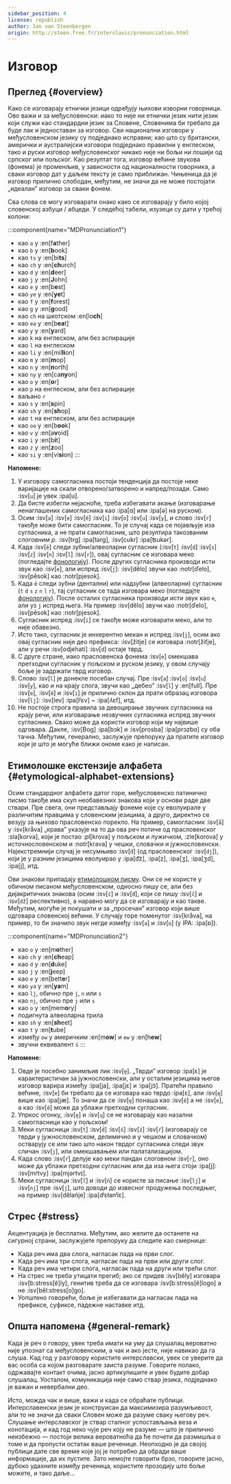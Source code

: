 ```yaml
---
sidebar_position: 4
license: republish
author: Jan van Steenbergen
origin: http://steen.free.fr/interslavic/pronunciation.html
---
```


# Изговор

## Преглед \{#overview}

Како се изговарају етнички језици одређују њихови изворни говорници. Ово важи и за међусловенски: иако то није ни етнички језик нити језик који служи као стандардни језик за Словене, Словенима би требало да буде лак и једноставан за изговор. Сви национални изговори у међусловенском језику су подједнако исправни; као што су британски, амерички и аустралијски изговори подједнако правилни у енглеском, тако и руски изговор међусловенског никако није ни бољи ни лошији од српског или пољског. Као резултат тога, изговор већине звукова (фонема) је променљив, у зависности од националности говорника, а сваки изговор дат у даљем тексту је само приближан. Чињеница да је изговор прилично слободан, међутим, не значи да не може постојати „идеалан” изговор за сваки фонем.

Сва слова се могу изговарати онако како се изговарају у било којој словенској азбуци / абцеди. У следећој табели, изузеци су дати у трећој колони:

:::component{name="MDPronunciation1"}
- као `a` у :en[f**a**ther]
- као `b` у :en[**b**ook]
- као `ts` у :en[bi**ts**]
- као `ch` у :en[**ch**urch]
- као `d` у :en[**d**eer]
- као `j` у :en[**J**ohn]
- као `e` у :en[b**e**st]
- као `ye` у :en[**ye**t]
- као `f` у :en[**f**orest]
- као `g` у :en[**g**ood]
- као `ch` на шкотском :en[lo**ch**]
- као `ea` у :en[b**ea**t]
- као `y` у :en[**y**ard]
- као `k` на енглеском, али без аспирације
- као `l` на енглеском
- као `li` у :en[mil**li**on]
- као `m` у :en[**m**op]
- као `n` у :en[**n**orth]
- као `ny` у :en[ca**ny**on]
- као `o` у :en[**o**r]
- као `p` на енглеском, али без аспирације
- ваљано `r`
- као `s` у :en[**s**pin]
- као `sh` у :en[**sh**op]
- као `t` на енглеском, али без аспирације
- као `oo` у :en[b**oo**k]
- као `v` у :en[a**v**oid]
- као `i` у :en[b**i**t]
- као `z` у :en[**z**oo]
- као `si` у :en[vi**si**on]
:::

**Напомене:**

1. У изговору самогласника постоји тенденција да постоје неке варијације на скали отворено/затворено и напред/позади. Само :isv[`u`] је увек :ipa[u].
2. Да бисте избегли нејасноће, треба избегавати акање (изговарање ненаглашених самогласника као :ipa[ɑ] или :ipa[ə] на руском).
3. Осим :isv[`a`] :isv[`e`] :isv[`ě`] :isv[`i`] :isv[`o`] :isv[`u`] :isv[`y`], и слово :isv[`r`] такође може бити самогласник. То је случај када се појављује иза сугласника, а не прати самогласник, што резултира такозваним _слоговним р_. :isv[trg] :ipa[tərg], :isv[cukr] :ipa[ʦukər].
4. Када :isv[`ě`] следи зубни/алвеоларни сугласник (:isv[`t`] :isv[`d`] :isv[`s`] :isv[`z`] :isv[`n`] :isv[`l`] :isv[`r`]), овај сугласник се изговара меко (погледајте [фонологију][1]). После других сугласника производи исти звук као :isv[`e`], али испред :isv[`j`]: :isv[dělo] звучи као :notr[ďelo], :isv[pěsok]  као :notr[pjesok].
5. Када `ě` следи зубни (дентални) или надзубни (алвеоларни) сугласник (`t` `d` `s` `z` `n` `l` `r`), тај сугласник се тада изговара меко (погледајте [фонологију][1]). После осталих сугласника производи исти звук као `e`, али уз `j` испред њега. На пример :isv[dělo] звучи као :notr[ďelo], :isv[pěsok]  као :notr[pjesok].
6. Сугласник испред :isv[`i`] се такође може изговарати меко, али то није обавезно.
7. Исто тако, сугласник је инхерентно мекан и испред :isv[`j`], осим ако овај сугласник није део префикса: :isv[žitje] се изговара :notr[žiťje], али у речи :isv[odjehati] :isv[`d`] остаје тврд.
8. С друге стране, иако прасловенска фонема :isv[`e`] омекшава претходни сугласник у пољском и руском језику, у овом случају боље је задржати тврд изговор.
9. Слово :isv[`l`] је донекле посебан случај. Пре :isv[`a`] :isv[`o`] :isv[`u`] :isv[`y`],  као и на крају слога, звучи као „дебео” :isv[`l`] у :en[full]. Пре :isv[`e`], :isv[`ě`]  и :isv[`i`] је прилично склон да прати образац изговора :isv[`lj`]: :isv[lev] :ipa[lʲɛv]  \~ :ipa[ʎɛf], итд.
10. Не постоје строга правила за девоцирање звучних сугласника на крају речи, или изговарање незвучних сугласника испред звучних сугласника. Свако може да користи изговор који му највише одговара. Дакле, :isv[Bog] :ipa[bɔk]  и :isv[prosba] :ipa[prɔzbɑ]  су оба тачна. Међутим, генерално, заслужује препоруку да пратите изговор који је што је могуће ближи ономе како је написан.

## Етимолошке екстензије алфабета \{#etymological-alphabet-extensions}

Осим стандардног алфабета датог горе, међусловенско латинично писмо такође има скуп необавезних знакова који у основи раде две ствари. Пре свега, они представљају фонеме које су еволуирале у различитим правцима у словенским језицима, а друго, директно се везују за њихово прасловенско порекло. На пример, самогласник :isv[`å`] у :isv[kråva] „крава” указује на то да ова реч потиче од прасловенског :sla[korva], који је постао :pl[krova] у пољском и лужичком, :zle[korova] у источнословенском и :notr[krava] у чешки, словачки и јужнословенски. Најекстремнији случај је несумњиво :isv[`đ`] (од прасловенског :isv[`dj`]), који је у разним језицима еволуирао у :ipa[d͡z], :ipa[z], :ipa[ʒ], :ipa[ʒd], :ipa[j],  итд.

Ови знакови припадају [етимолошком писму][2]. Они се не користе у обичном писаном међусловенском, односно пишу се, али без дијакритичких знакова (осим :isv[`ć`] и :isv[`đ`], који се пишу :isv[`č`] и :isv[`dž`] респективно), а наравно могу да се изговарају и као такве. Међутим, могуће је покушати и за „просечан” изговор који више одговара словенској већини. У случају горе поменутог :isv[kråva], на пример, то би значило звук негде између :isv[`a`] и :isv[`o`] (у IPA: :ipa[ɒ]).

:::component{name="MDPronunciation2"}
- као `o` у :en[m**o**ther]
- као `ch` у :en[**ch**eap]
- као `d` у :en[**d**uke]
- као `j` у :en[**j**eep]
- као `e` у :en[bett**e**r]
- као `ya` у :en[**ya**m]
- као `lj`, обично пре `j`, `n`  или `s`
- као `nj`, обично пре `j` или `s`
- као `o` у :en[mem**o**ry]
- подигнута алвеоларна трила
- као `sh` у :en[**sh**eet]
- као `t` у :en[**t**ube]
- између `ow` у америчким :en[m**ow**] и `ew` у :en[h**ew**]
- звучни еквивалент `ś`
:::

**Напомене:**

1. Овде је посебно занимљив лик :isv[`ę`]. „Тврди” изговор :ipa[ɛ] је карактеристичан за јужнословенски, али у осталим језицима његов изговор варира између :ipa[ja], :ipa[jɛ]  и :ipa[jɔ̃]. Пратећи правило већине, :isv[`e`] би требало да се изговара као тврдо :ipa[ɛ], али :isv[`ę`] више као :ipa[jæ]. То значи да се :isv[`ę`] понаша као :isv[`ě`] а не :isv[`e`], а као :isv[`ě`] може да ублажи претходни сугласник.
2. Упркос огонку, :isv[`ę`] и :isv[`ų`] се не изговарају као назални самогласници као у пољском!
3. Меки сугласници :isv[`t́`] :isv[`d́`] :isv[`ś`] :isv[`ź`] :isv[`ŕ`]  (изговарају се тврди у јужнословенском, делимично и у чешком и словачком) остварују се или тако што након тврдог сугласника следи звук сличан :isv[`j`], или омекшавањем или палатализацијом.
4. Када слово :isv[`ŕ`] делује као меки пандан слоговном :isv[`r`], оно може да ублажи претходни сугласник или да иза њега стоји :ipa[j]: :isv[mŕtvy] :ipa[mjǝrtvɪ].
5. Меки сугласници :isv[`ľ`] и :isv[`ń`] се користе за писање :isv[`lj`] и :isv[`nj`] пре :isv[`j`], што доводи до извесног продужења последњег, на пример :isv[dělańje] :ipa[dʲɛɫanʲĭɛ].

## Стрес \{#stress}

Акцентуација је бесплатна. Међутим, ако желите да останете на сигурној страни, заслужујете препоруку да следите као смернице:

- Када реч има два слога, нагласак пада на први слог.
- Када реч има три слога, нагласак пада на први или други слог.
- Када реч има четири слога, нагласак пада на други или трећи слог.
- На стрес не треба утицати прегиб; ако се придев :isv[běly] изговара :isv[b:stress[ě]ly], генитив треба да се изговара :isv[b:stress[ě]logo] а не :isv[běl:stress[o]go].
- Уопштено говорећи, боље је избегавати да нагласак пада на префиксе, суфиксе, падежне наставке итд.

## Општа напомена \{#general-remark}

Када је реч о говору, увек треба имати на уму да слушалац вероватно није упознат са међусловенским, а чак и ако јесте, није навикао да га слуша. Кад год у разговору користите интерславски, увек се уверите да вас особа са којом разговарате заиста разуме. Говорите полако, одржавајте контакт очима, јасно артикулишите и увек будите добар слушалац. Уосталом, комуникација није само ствар језика, подједнако је важан и невербални део.

Исто, можда чак и више, важи и када се обраћате публици. Интерславенски језик је конструисан да максимизира разумљивост, али то не значи да сваки Словен може да разуме сваку његову реч. Слушање интерславског је ствар сталног успостављања веза и конотација, и кад год неко чује реч коју не разуме — што је прилично неизбежно — постоји велика вероватноћа да ће почети да размишља о томе и да пропусти остатак ваше реченице. Неопходно је да својој публици дате све време које јој је потребно да обради ваше информације, да их пустите. Зато немојте говорити брзо, говорите јасно, дубоко удахните између реченица, користите прозодију што боље можете, и тако даље...

[1]: ./phonology.md#hard_and_soft

[2]: orthography.md#etymological_alphabet
